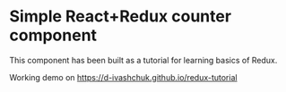 # Simple React+Redux counter component
This component has been built as a tutorial for learning basics of Redux.

Working demo on https://d-ivashchuk.github.io/redux-tutorial

